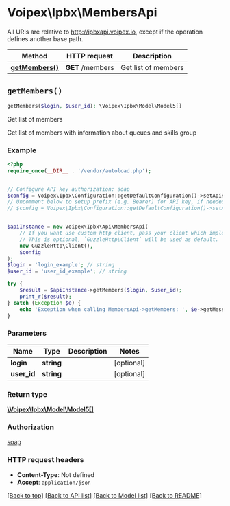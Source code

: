 # Voipex\Ipbx\MembersApi

All URIs are relative to http://ipbxapi.voipex.io, except if the operation defines another base path.

| Method | HTTP request | Description |
| ------------- | ------------- | ------------- |
| [**getMembers()**](MembersApi.md#getMembers) | **GET** /members | Get list of members |


## `getMembers()`

```php
getMembers($login, $user_id): \Voipex\Ipbx\Model\Model5[]
```

Get list of members

Get list of members with information about queues and skills group

### Example

```php
<?php
require_once(__DIR__ . '/vendor/autoload.php');


// Configure API key authorization: soap
$config = Voipex\Ipbx\Configuration::getDefaultConfiguration()->setApiKey('Authorization', 'YOUR_API_KEY');
// Uncomment below to setup prefix (e.g. Bearer) for API key, if needed
// $config = Voipex\Ipbx\Configuration::getDefaultConfiguration()->setApiKeyPrefix('Authorization', 'Bearer');


$apiInstance = new Voipex\Ipbx\Api\MembersApi(
    // If you want use custom http client, pass your client which implements `GuzzleHttp\ClientInterface`.
    // This is optional, `GuzzleHttp\Client` will be used as default.
    new GuzzleHttp\Client(),
    $config
);
$login = 'login_example'; // string
$user_id = 'user_id_example'; // string

try {
    $result = $apiInstance->getMembers($login, $user_id);
    print_r($result);
} catch (Exception $e) {
    echo 'Exception when calling MembersApi->getMembers: ', $e->getMessage(), PHP_EOL;
}
```

### Parameters

| Name | Type | Description  | Notes |
| ------------- | ------------- | ------------- | ------------- |
| **login** | **string**|  | [optional] |
| **user_id** | **string**|  | [optional] |

### Return type

[**\Voipex\Ipbx\Model\Model5[]**](../Model/Model5.md)

### Authorization

[soap](../../README.md#soap)

### HTTP request headers

- **Content-Type**: Not defined
- **Accept**: `application/json`

[[Back to top]](#) [[Back to API list]](../../README.md#endpoints)
[[Back to Model list]](../../README.md#models)
[[Back to README]](../../README.md)
